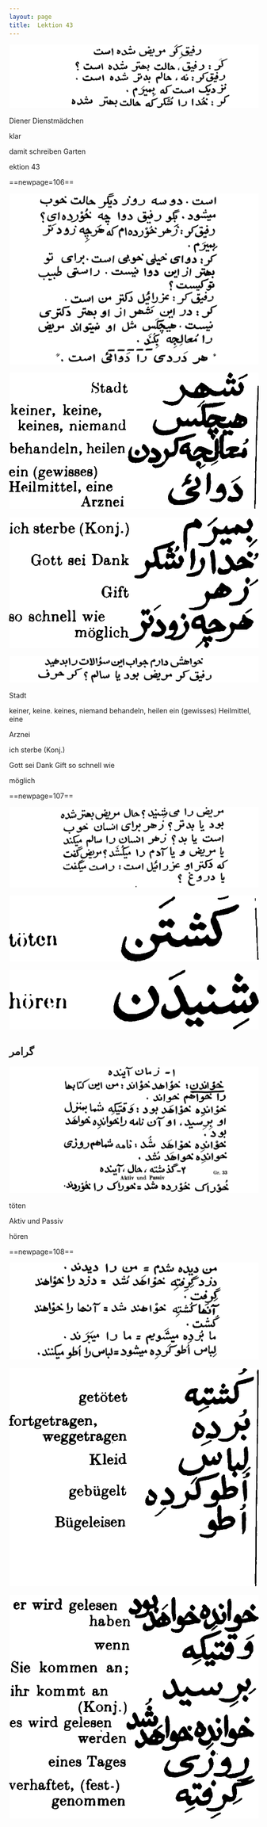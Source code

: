 ```yaml
---
layout: page
title:  Lektion 43
---
```



![image](/assets/s/108.png-12.png)

Diener Dienstmädchen

klar



damit schreiben Garten

ektion 43



==newpage=106==

![image](/assets/s/109.png-02.png)

![image](/assets/s/2col/109.png-09_1L.png)

![image](/assets/s/2col/109.png-09_2R.png)

![image](/assets/s/109.png-10.png)

Stadt

keiner, keine. keines, niemand behandeln, heilen ein (gewisses)
Heilmittel, eine

Arznei



ich sterbe (Konj.)

Gott sei Dank Gift so schnell wie

möglich



==newpage=107==

![image](/assets/s/110.png-02.png)

![image](/assets/s/2col/110.png-07_1L.png)

![image](/assets/s/2col/110.png-07_2R.png)

## گرامر

![image](/assets/s/110.png-09.png)

töten

Aktiv und Passiv



hören



==newpage=108==

![image](/assets/s/111.png-02.png)

![image](/assets/s/2col/111.png-05_1L.png)

![image](/assets/s/2col/111.png-05_2R.png)

